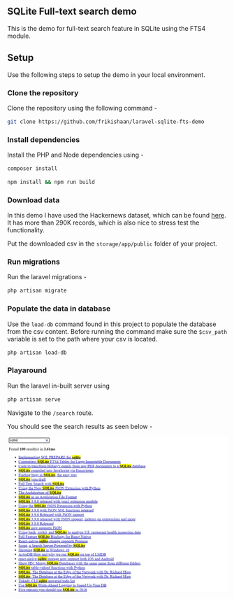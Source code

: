 ## SQLite Full-text search demo

This is the demo for full-text search feature in SQLite using the FTS4 module.


## Setup

Use the following steps to setup the demo in your local environment.

### Clone the repository

Clone the repository using the following command - 

```bash
git clone https://github.com/frikishaan/laravel-sqlite-fts-demo
```

### Install dependencies

Install the PHP and Node dependencies using - 

```bash
composer install
```

```bash
npm install && npm run build
```

### Download data

In this demo I have used the Hackernews dataset, which can be found [here](#). It has more than 290K records, which is also nice to stress test the functionality.

Put the downloaded csv in the `storage/app/public` folder of your project.

### Run migrations 

Run the laravel migrations - 

```bash
php artisan migrate
```

### Populate the data in database

Use the `load-db` command found in this project to populate the database from the csv content.
Before running the command make sure the `$csv_path` variable is set to the path where your csv is located.

```bash
php artisan load-db
```

### Playaround

Run the laravel in-built server using 

```bash
php artisan serve
```

Navigate to the `/search` route.

You should see the search results as seen below - 

![SQLite FTS demo using laravel](./screenshots/sqlite-fts-demo.webp)